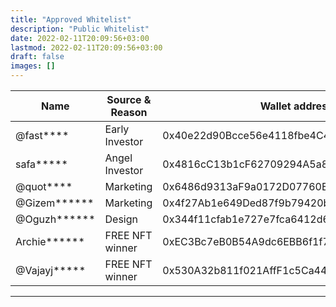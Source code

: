 ```yaml
---
title: "Approved Whitelist"
description: "Public Whitelist"
date: 2022-02-11T20:09:56+03:00
lastmod: 2022-02-11T20:09:56+03:00
draft: false
images: []
---
```

<div class="table-responsive">

| **Name**    | **Source & Reason** | **Wallet address**                    | **Amount** |
|-------------|---------------------|---------------------------------------|------------|
| @fast****   | Early Investor | 0x40e22d90Bcce56e4118fbe4C4404481d3B752bD2 | 14         |
| safa*****   | Angel Investor | 0x4816cC13b1cF62709294A5a833BEc5d045De7EAC | 44         |
| @quot****   | Marketing      | 0x6486d9313aF9a0172D07760ED309EA608b16c97e | 1          |
| @Gizem******| Marketing      | 0x4f27Ab1e649Ded87f9b79420b11B7c68d08E9432 | 4          |
| @Oguzh******| Design         | 0x344f11cfab1e727e7fca6412d6d8d4b6eaa45c71 | 1          |
| Archie******| FREE NFT winner| 0xEC3Bc7eB0B54A9dc6EBB6f1f7b75c86b7D9aE079 | 1          |
| @Vajayj*****| FREE NFT winner| 0x530A32b811f021AffF1c5Ca44f721c157af75388 | 1          |

</div>

------------
